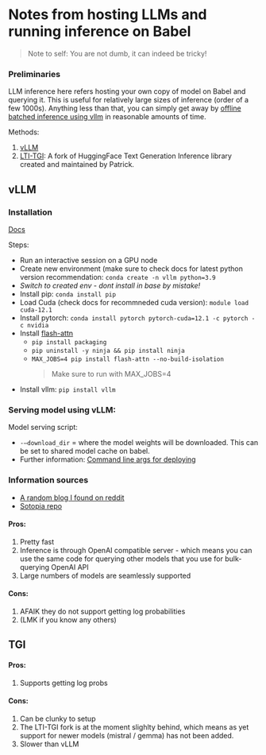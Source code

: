 # Notes from hosting LLMs and running inference on Babel

> Note to self: You are not dumb, it can indeed be tricky!

### Preliminaries
LLM inference here refers hosting your own copy of model on Babel and querying it. This is useful for relatively large sizes of inference (order of a few 1000s). Anything less than that, you can simply get away by [offline batched inference using vllm](https://docs.vllm.ai/en/latest/getting_started/quickstart.html) in reasonable amounts of time.

Methods:
1. [vLLM](https://blog.vllm.ai/2023/06/20/vllm.html)
2. [LTI-TGI](https://github.com/CoderPat/text-generation-inference/tree/main): A fork of HuggingFace Text Generation Inference library created and maintained by Patrick.

## vLLM

### Installation
[Docs](https://docs.vllm.ai/en/latest/getting_started/installation.html)

Steps:
- Run an interactive session on a GPU node
- Create new environment (make sure to check docs for latest python version recommendation: `conda create -n vllm python=3.9` 
- *Switch to created env - dont install in base by mistake!*
- Install pip: `conda install pip`
- Load Cuda (check docs for recommneded cuda version): `module load cuda-12.1` 
- Install pytorch: `conda install pytorch pytorch-cuda=12.1 -c pytorch -c nvidia`
- Install [flash-attn](https://github.com/Dao-AILab/flash-attention?tab=readme-ov-file#installation-and-features)
    - `pip install packaging`
    - `pip uninstall -y ninja && pip install ninja`
    - `MAX_JOBS=4 pip install flash-attn --no-build-isolation`
      > Make sure to run with MAX_JOBS=4
- Install vllm: `pip install vllm`

### Serving model using vLLM:

Model serving script: 
- `-—download_dir` = where the model weights will be downloaded. This can be set to shared model cache on babel.
- Further information: [Command line args for deploying](https://docs.vllm.ai/en/latest/serving/openai_compatible_server.html#command-line-arguments-for-the-server)

### Information sources
- [A random blog I found on reddit](https://ploomber.io/blog/vllm-deploy/)
- [Sotopia repo](https://github.com/sotopia-lab/sotopia-pi/tree/main/llm_deploy#deploy-models-on-babel-via-vllm-api-server)

#### Pros:
1. Pretty fast
2. Inference is through OpenAI compatible server - which means you can use the same code for querying other models that you use for bulk-querying OpenAI API
3. Large numbers of models are seamlessly supported
   
#### Cons:
1. AFAIK they do not support getting log probabilities
2. (LMK if you know any others)

## TGI



#### Pros:
1. Supports getting log probs

#### Cons:
1. Can be clunky to setup
2. The LTI-TGI fork is at the moment slighlty behind, which means as yet support for newer models (mistral / gemma) has not been added.
3. Slower than vLLM





